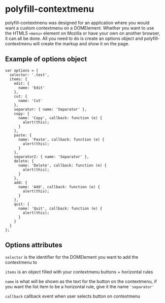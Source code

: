# polyfill-contextmenu
polyfill-contextmenu was designed for an application where you would want a custom contextmenu on a DOMElement. Whether you want to use the HTML5 `<menu>` element on Mozilla or have your own on another browser, it can all be done. All you need to do is create an options object and polyfill-contextmenu will create the markup and show it on the page.

## Example of options object
```
var options = {
  selector: '.test',
  items: {
    edit: {
      name: 'Edit'
    },
    cut: {
      name: 'Cut'
    },
    separator: { name: 'Separator' },
    copy: {
      name: 'Copy', callback: function (e) {
        alert(this);
      }
    },
    paste: {
      name: 'Paste', callback: function (e) {
        alert(this);
      }
    },
    separator2: { name: 'Separator' },
    delete: {
      name: 'Delete', callback: function (e) {
        alert(this);
      }
    },
    add: {
      name: 'Add', callback: function (e) {
        alert(this);
      }
    },
    quit: {
      name: 'Quit', callback: function (e) {
        alert(this);
      }
    }
  }
};
```
## Options attributes
`selector` is the identifier for the DOMElement you want to add the contextmenu to

`items` is an object filled with your contextmenu buttons + horizontal rules

`name` is what will be shown as the text for the button on the contextmenu, if you want the list item to be a horizontal rule, give it the name `'separator'`

`callback` callback event when user selects button on contextmenu
    
